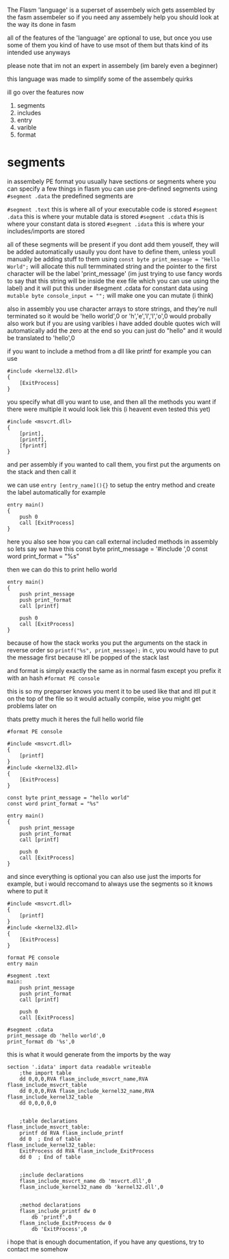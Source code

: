 The Flasm 'language' is a superset of assembely wich gets assembled by the fasm assembeler
so if you need any assembely help you should look at the way its done in fasm

all of the features of the 'language' are optional to use, but once you use some of them you kind of have to use msot of them
but thats kind of its intended use anyways

please note that im not an expert in assembely (im barely even a beginner)

this language was made to simplify some of the assembely quirks

ill go over the features now
1. segments
2. includes
3. entry
4. varible
5. format

# segments
in assembely PE format you usually have sections or segments where you can specify a few things
in flasm you can use pre-defined segments using `#segment .data`
the predefined segments are

`#segment .text` this is where all of your executable code is stored
`#segment .data` this is where your mutable data is stored
`#segment .cdata` this is where your constant data is stored
`#segment .idata` this is where your includes/imports are stored

all of these segments will be present
if you dont add them youself, they will be added automatically
usaully you dont have to define them, unless youll manually be adding stuff to them
using `const byte print_message = "Hello World";`
will allocate this null termminated string and the pointer to the first character will be the label 'print_message' (im just trying to use fancy words to say that this string will be inside the exe file which you can use using the label)
and it will put this under #segment .cdata for constant data
using `mutable byte console_input = "";`
will make one you can mutate (i think)

also in assembly you use character arrays to store strings, and they're null terminated
so it would be 'hello world',0
or 'h','e','l','l','o',0 would probally also work
but if you are using varibles i have added double quotes wich will automatically add the zero at the end so you can just do "hello" and it would be translated to 'hello',0

if you want to include a method from a dll
like printf for example you can use
```
#include <kernel32.dll>
{
    [ExitProcess]
}
```

you specify what dll you want to use, and then all the methods you want
if there were multiple it would look liek this (i heavent even tested this yet)

```
#include <msvcrt.dll>
{
    [print],
    [printf],
    [fprintf]
}
```
and per assembly if you wanted to call them, you first put the arguments on the stack and then call it

we can use `entry [entry_name](){}` to setup the entry method and create the label automatically
for example
```
entry main()
{
    push 0
    call [ExitProcess]
}
```
here you also see how you can call external included methods in assembly
so lets say we have this
const byte print_message = '#include ',0
const word print_format = "%s"

then we can do this to print hello world
```
entry main()
{
    push print_message
    push print_format
    call [printf]

    push 0
    call [ExitProcess]
}
```

because of how the stack works you put the arguments on the stack in reverse order
so `printf("%s", print_message);` in c, you would have to put the message first because itll be popped of the stack last

and format is simply exactly the same as in normal fasm except you prefix it with an hash
`#format PE console`

this is so my preparser knows you ment it to be used like that and itll put it on the top of the file so it would actually compile, wise you might get problems later on

thats pretty much it
heres the full hello world file
```
#format PE console

#include <msvcrt.dll>
{
    [printf]
}
#include <kernel32.dll>
{
    [ExitProcess]
}

const byte print_message = "hello world"
const word print_format = "%s"

entry main()
{
    push print_message
    push print_format
    call [printf]

    push 0
    call [ExitProcess]
}

```
and since everything is optional you can also use just the imports for example, but i would reccomand to always use the segments so it knows where to put it
```
#include <msvcrt.dll>
{
    [printf]
}
#include <kernel32.dll>
{
    [ExitProcess]
}

format PE console
entry main

#segment .text
main:
    push print_message
    push print_format
    call [printf]

    push 0
    call [ExitProcess]

#segment .cdata
print_message db 'hello world',0
print_format db '%s',0
```

this is what it would generate from the imports by the way
```
section '.idata' import data readable writeable 
	;the import table
	dd 0,0,0,RVA flasm_include_msvcrt_name,RVA flasm_include_msvcrt_table
	dd 0,0,0,RVA flasm_include_kernel32_name,RVA flasm_include_kernel32_table
	dd 0,0,0,0,0


	;table declarations
flasm_include_msvcrt_table:
	printf dd RVA flasm_include_printf
	dd 0  ; End of table
flasm_include_kernel32_table:
	ExitProcess dd RVA flasm_include_ExitProcess
	dd 0  ; End of table


	;include declarations
	flasm_include_msvcrt_name db 'msvcrt.dll',0
	flasm_include_kernel32_name db 'kernel32.dll',0


	;method declarations
	flasm_include_printf dw 0
		db 'printf',0
	flasm_include_ExitProcess dw 0
		db 'ExitProcess',0
```

i hope that is enough documentation, if you have any questions, try to contact me somehow
